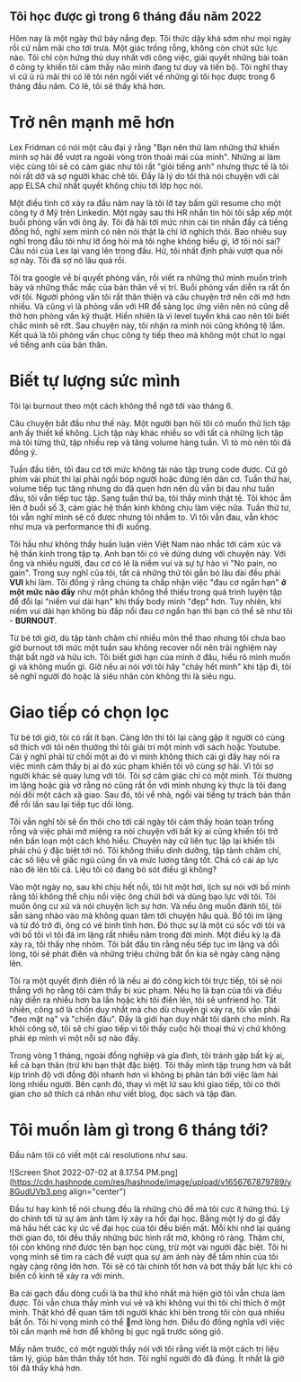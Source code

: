 ## Tôi học được gì trong 6 tháng đầu năm 2022

Hôm nay là một ngày thứ bảy nắng đẹp. Tôi thức dậy khá sớm như mọi ngày rồi cứ nằm mãi cho tới trưa. Một giác trống rỗng, không còn chút sức lực nào. Tôi chỉ còn hứng thú duy nhất với công việc, giải quyết những bài toán ở công ty khiến tôi cảm thấy não mình đang tư duy và tiến bộ. Tôi nghĩ thay vì cứ ủ rũ mãi thì có lẽ tôi nên ngồi viết về những gì tôi học được trong 6 tháng đầu năm. Có lẽ, tôi sẽ thấy khá hơn.

# Trở nên mạnh mẽ hơn

Lex Fridman có nói một câu đại ý rằng "Bạn nên thử làm những thứ khiến mình sợ hãi để vượt ra ngoài vòng tròn thoải mái của mình". Những ai làm việc cùng tôi sẽ có cảm giác như tôi rất "giỏi tiếng anh" nhưng thực tế là tôi nói rất dở và sợ người khác chê tôi. Đấy là lý do tôi thà nói chuyện với cái app ELSA chứ nhất quyết không chịu tới lớp học nói.

Một điều tình cờ xảy ra đầu năm nay là tôi lỡ tay bấm gửi resume cho một công ty ở Mỹ trên Linkedin. Một ngày sau thì HR nhắn tin hỏi tôi sắp xếp một buổi phỏng vấn với ông ấy. Tôi đã hãi tới mức nhìn cái tin nhắn đấy cả tiếng đồng hồ, nghĩ xem mình có nên nói thật là chỉ lỡ nghịch thôi. Bao nhiêu suy nghĩ trong đầu tôi như lỡ ổng hỏi mà tôi nghe không hiểu gì, lỡ tôi nói sai? Câu nói của Lex lại vang lên trong đầu. Hừ, tôi nhất định phải vượt qua nỗi sợ này. Tôi đã sợ nó lâu quá rồi.

Tôi tra google về bí quyết phỏng vấn, rồi viết ra những thứ mình muốn trình bày và những thắc mắc của bản thân về vị trí. Buổi phỏng vấn diễn ra rất ổn với tôi. Người phỏng vấn tôi rất thân thiện và câu chuyện trở nên cởi mở hơn nhiều. Và cũng vì là phỏng vấn với HR để sàng lọc ứng viên nên nó cũng dễ thở hơn phỏng vấn kỹ thuật. Hiển nhiên là vì level tuyển khá cao nên tôi biết chắc mình sẽ rớt. Sau chuyện này, tôi nhận ra mình nói cũng không tệ lắm. Kết quả là tôi phỏng vấn chục công ty tiếp theo mà không một chút lo ngại về tiếng anh của bản thân.

# Biết tự lượng sức mình

Tôi lại burnout theo một cách không thể ngờ tới vào tháng 6. 

Câu chuyện bắt đầu như thế này. Một người bạn hỏi tôi có muốn thử lịch tập anh ấy thiết kế không. Lịch tập này khác nhiều so với tất cả những lịch tập mà tôi từng thử, tập nhiều rep và tăng volume hàng tuần.  Vì tò mò nên tôi đã đồng ý.

Tuần đầu tiên, tôi đau cơ tới mức không tài nào tập trung code được. Cứ gõ phím vài phút thì lại phải ngồi bóp người hoặc đứng lên dãn cơ. Tuần thứ hai, volume tiếp tục tăng nhưng do đã quen hơn nên dù vẫn bị đau như tuần đầu, tôi vẫn tiếp tục tập. Sang tuần thứ ba, tôi thấy mình thật tệ. Tôi khóc ầm lên ở buổi số 3, cảm giác hệ thần kinh không chịu làm việc nữa. Tuần thứ tư, tôi vẫn nghĩ mình sẽ cố được nhưng tôi nhầm to. Vì tôi vẫn đau, vẫn khóc như mưa và performance thì đi xuống.

Tôi hầu như không thấy huấn luận viên Việt Nam nào nhắc tới cảm xúc và hệ thần kinh trong tập tạ. Anh bạn tôi có vẻ dửng dưng với chuyện này. Với ổng và nhiều người, đau cơ có lẽ là niềm vui và sự tự hào vì "No pain, no gain". Trong suy nghĩ của tôi, tất cả những thứ tôi gắn bó lâu dài đều phải **VUI** khi làm. Tôi đồng ý rằng chúng ta chấp nhận việc "đau cơ ngắn hạn" **ở một mức nào đấy** như một phần không thể thiếu trong quá trình luyện tập để đổi lại "niềm vui dài hạn" khi thấy body mình "đẹp" hơn. Tuy nhiên, khi niềm vui dài hạn không bù đắp nổi đau cơ ngắn hạn thì bạn có thể sẽ như tôi - **BURNOUT**.

Từ bé tới giờ, dù tập tành chăm chỉ nhiều môn thể thao nhưng tôi chưa bao giờ burnout tới mức một tuần sau không recover nổi nên trải nghiệm này thật bất ngờ và hữu ích. Tôi biết giới hạn của mình ở đâu, hiểu rõ mình muốn gì và không muốn gì. Giờ nếu ai nói với tôi hãy "cháy hết mình" khi tập đi, tôi sẽ nghĩ người đó hoặc là siêu nhân còn không thì là siêu ngu.

# Giao tiếp có chọn lọc

Từ bé tới giờ, tôi có rất ít bạn. Càng lớn thì tôi lại càng gặp ít người có cùng sở thích với tôi nên thường thì tôi giải trí một mình với sách hoặc Youtube. Cái ý nghĩ phải từ chối một ai đó vì mình không thích cái gì đấy hay nói ra việc mình cảm thấy bị ai đó xúc phạm khiến tôi vô cùng sợ hãi. Vì tôi sợ người khác sẽ quay lưng với tôi. Tôi sợ cảm giác chỉ có một mình. Tôi thường im lặng hoặc giả vờ rằng nó cũng rất ổn với mình nhưng kỳ thực là tôi đang nói dối một cách xã giao. Sau đó, tôi về nhà, ngồi vài tiếng tự trách bản thân để rồi lần sau lại tiếp tục dối lòng.

Tôi vẫn nghĩ tôi sẽ ổn thôi cho tới cái ngày tôi cảm thấy hoàn toàn trống rỗng và việc phải mở miệng ra nói chuyện với bất kỳ ai cũng khiến tôi trở nên bấn loạn một cách khó hiểu. Chuyện này cứ liên tục lặp lại khiến tôi phải chú ý đặc biệt tới nó. Tôi không thiếu dinh dưỡng, tập tành chăm chỉ, các số liệu về giấc ngủ cũng ổn và mức lương tăng tốt. Chả có cái áp lực nào đè lên tôi cả. Liệu tôi có đang bỏ sót điều gì không?

Vào một ngày nọ, sau khi chịu hết nổi, tôi hít một hơi, lịch sự nói với bố mình rằng tôi không thể chịu nổi việc ông chửi bới và dùng bạo lực với tôi. Tôi muốn ông cư xử và nói chuyện lịch sự hơn. Và nếu ông muốn đánh tôi, tôi sẵn sàng nhào vào mà không quan tâm tới chuyện hậu quả. Bố tôi im lặng và từ đó trở đi, ông có vẻ bình tĩnh hơn. Đó thực sự là một cú sốc với tôi và với bố tôi vì tôi đã im lặng rất nhiều năm trong đời mình. Một điều kỳ lạ đã xảy ra, tôi thấy nhẹ nhõm. Tôi bắt đầu tin rằng nếu tiếp tục im lặng và dối lòng, tôi sẽ phát điên và những triệu chứng bất ổn kia sẽ ngày càng nặng lên.

Tôi ra một quyết định điên rồ là nếu ai đó công kích tôi trực tiếp, tôi sẽ nói thẳng với họ rằng tôi cảm thấy bị xúc phạm. Nếu họ là bạn của tôi và điều này diễn ra nhiều hơn ba lần hoặc khi tôi điên lên, tôi sẽ unfriend họ. Tất nhiên, công sở là chốn duy nhất mà cho dù chuyện gì xảy ra, tôi vẫn phải "đeo mặt nạ" và "chiến đấu". Đấy là giới hạn duy nhất tôi dành cho mình. Ra khỏi công sở, tôi sẽ chỉ giao tiếp vì tôi thấy cuộc hội thoại thú vị chứ không phải ép mình vì một nỗi sợ nào đấy.

Trong vòng 1 tháng, ngoài đồng nghiệp và gia đình, tôi tránh gặp bất kỳ ai, kể cả bạn thân (trừ khi bạn thật đặc biệt). Tôi thấy mình tập trung hơn và bắt kịp trình độ với đồng đội nhanh hơn vì không bị phân tán bởi việc làm hài lòng nhiều người. Bên cạnh đó, thay vì mệt lử sau khi giao tiếp, tôi có thời gian cho sở thích cá nhân như viết blog, đọc sách và tập đàn.

# Tôi muốn làm gì trong 6 tháng tới?

Đầu năm tôi có viết một cái resolutions như sau.

![Screen Shot 2022-07-02 at 8.17.54 PM.png](https://cdn.hashnode.com/res/hashnode/image/upload/v1656767879789/y8GudUVb3.png align="center")

Đầu tư hay kinh tế nói chung đều là những chủ đề mà tôi cực ít hứng thú. Lý do chính tới từ sự ám ảnh tâm lý xảy ra hồi đại học. Bằng một lý do gì đấy mà hầu hết các ký ức về đại học của tôi đều biến mất. Mỗi khi nhớ lại quãng thời gian đó, tôi đều thấy những bức hình rất mờ, không rõ ràng. Thậm chí, tôi còn không nhớ được tên bạn học cùng, trừ một vài người đặc biệt. Tôi hi vọng mình sẽ tìm ra cách để vượt qua sự ám ảnh này để tầm nhìn của tôi ngày càng rộng lớn hơn. Tôi sẽ có tài chính tốt hơn và bớt thấy bất lực khi có biến cố kinh tế xảy ra với mình.

Ba cái gạch đầu dòng cuối là ba thứ khó nhất mà hiện giờ tôi vẫn chưa làm được. Tôi vẫn chưa thấy mình vui vẻ và khi không vui thì tôi chỉ thích ở một mình. Thật khó để quan tâm tới người khác khi bên trong tôi còn quá nhiều bất ổn. Tôi hi vọng mình có thể mở lòng hơn. Điều đó đồng nghĩa với việc tôi cần mạnh mẽ hơn để không bị gục ngã trước sóng gió.

Mấy năm trước, có một người thầy nói với tôi rằng viết là một cách trị liệu tâm lý, giúp bản thân thấy tốt hơn. Tôi nghĩ người đó đã đúng. Ít nhất là giờ tôi đã thấy khá hơn.